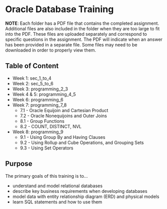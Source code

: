 # Oracle Database Training

**NOTE**: Each folder has a PDF file that contains the completed assignment. Additional files are also included in the folder when they are too large to fit into the PDF. These files are uploaded separately and correspond to specific questions in the assignment. The PDF will indicate when an answer has been provided in a separate file. Some files may need to be downloaded in order to properly view them.

## Table of Content
* Week 1: sec_1_to_4
* Week 2: sec_5_to_6
* Week 3: programming_2_3
* Week 4 & 5: programming_4_5
* Week 6: programming_6
* Week 7: programming_7_8
  * 7.1 - Oracle Equijoin and Cartesian Product
  * 7.2 - Oracle Nonequijoins and Outer Joins
  * 8.1 - Group Functions
  * 8.2 - COUNT, DISTINCT, NVL
* Week 8: programming_9
  * 9.1 - Using Group By and Having Clauses
  * 9.2 - Using Rollup and Cube Operations, and Grouping Sets
  * 9.3 - Using Set Operators
 
## Purpose
The primary goals of this training is to...
* understand and model relational databases
* describe key business requirements when developing databases
* model data with entity relationship diagram (ERD) and physical models 
* learn SQL statements and how to use them


